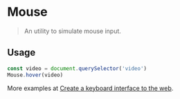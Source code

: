 # Mouse

> An utility to simulate mouse input.

## Usage

``` javascript
const video = document.querySelector('video')
Mouse.hover(video)
```

More examples at [Create a keyboard interface to the web].

[Create a keyboard interface to the web]: https://alexherbo2.github.io/blog/chrome/create-a-keyboard-interface-to-the-web/
